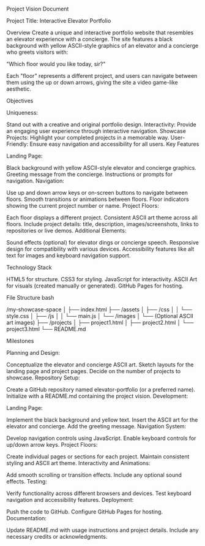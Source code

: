 Project Vision Document

Project Title: Interactive Elevator Portfolio

Overview
Create a unique and interactive portfolio website that resembles an elevator experience with a concierge. The site features a black background with yellow ASCII-style graphics of an elevator and a concierge who greets visitors with:

"Which floor would you like today, sir?"

Each "floor" represents a different project, and users can navigate between them using the up or down arrows, giving the site a video game-like aesthetic.

Objectives

Uniqueness: 

Stand out with a creative and original portfolio design.
Interactivity: Provide an engaging user experience through interactive navigation.
Showcase Projects: Highlight your completed projects in a memorable way.
User-Friendly: Ensure easy navigation and accessibility for all users.
Key Features

Landing Page:

Black background with yellow ASCII-style elevator and concierge graphics.
Greeting message from the concierge.
Instructions or prompts for navigation.
Navigation:

Use up and down arrow keys or on-screen buttons to navigate between floors.
Smooth transitions or animations between floors.
Floor indicators showing the current project number or name.
Project Floors:

Each floor displays a different project.
Consistent ASCII art theme across all floors.
Include project details: title, description, images/screenshots, links to repositories or live demos.
Additional Elements:

Sound effects (optional) for elevator dings or concierge speech.
Responsive design for compatibility with various devices.
Accessibility features like alt text for images and keyboard navigation support.


Technology Stack

HTML5 for structure.
CSS3 for styling.
JavaScript for interactivity.
ASCII Art for visuals (created manually or generated).
GitHub Pages for hosting.

File Structure
bash

/my-showcase-space
│
├── index.html
├── /assets
│   ├── /css
│   │   └── style.css
│   ├── /js
│   │   └── main.js
│   └── /images
│       └── (Optional ASCII art images)
├── /projects
│   ├── project1.html
│   ├── project2.html
│   └── project3.html
└── README.md

Milestones

Planning and Design:

Conceptualize the elevator and concierge ASCII art.
Sketch layouts for the landing page and project pages.
Decide on the number of projects to showcase.
Repository Setup:

Create a GitHub repository named elevator-portfolio (or a preferred name).
Initialize with a README.md containing the project vision.
Development:

Landing Page:

Implement the black background and yellow text.
Insert the ASCII art for the elevator and concierge.
Add the greeting message.
Navigation System:

Develop navigation controls using JavaScript.
Enable keyboard controls for up/down arrow keys.
Project Floors:

Create individual pages or sections for each project.
Maintain consistent styling and ASCII art theme.
Interactivity and Animations:

Add smooth scrolling or transition effects.
Include any optional sound effects.
Testing:

Verify functionality across different browsers and devices.
Test keyboard navigation and accessibility features.
Deployment:

Push the code to GitHub.
Configure GitHub Pages for hosting.
Documentation:

Update README.md with usage instructions and project details.
Include any necessary credits or acknowledgments.
